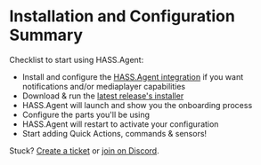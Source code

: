 # Installation and Configuration Summary

Checklist to start using HASS.Agent:

- Install and configure the [HASS.Agent integration](https://github.com/LAB02-Research/HASS.Agent-Integration) if you want notifications and/or mediaplayer capabilities
- Download & run the [latest release's installer](https://github.com/LAB02-Research/HASS.Agent/releases/latest)
- HASS.Agent will launch and show you the onboarding process
- Configure the parts you'll be using
- HASS.Agent will restart to activate your configuration
- Start adding Quick Actions, commands & sensors!

Stuck? [Create a ticket](https://github.com/LAB02-Research/HASS.Agent/issues) or [join on Discord](https://discord.gg/nMvqzwrVBU).
